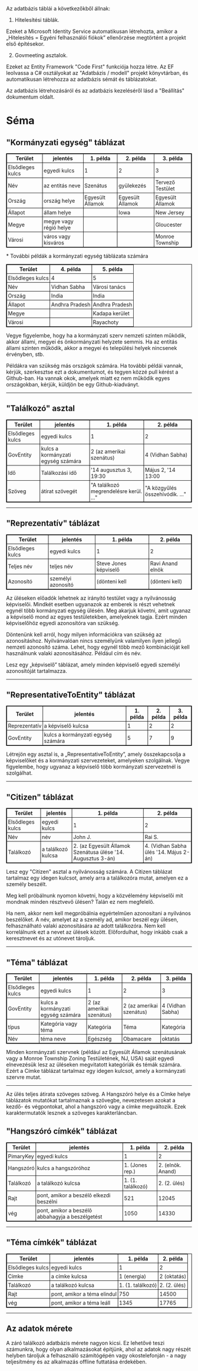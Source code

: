 <!-- Do not edit this file. It was translated by Google. -->
<style>
  table {
  font-size: 100%;
}

table, th, td {
  border: 1px solid black;
  border-collapse: collapse;
  font-weight: normal;
}
th, td {
  padding: 3px;
}
th {
  text-align: left;
}
th {
  text-align: center;
  font-weight: bold;
}
</style>
<p> Az adatbázis táblái a következőkből állnak: </p>
<ol>
<li> Hitelesítési táblák. </li></ol>
<p> Ezeket a Microsoft Identity Service automatikusan létrehozta, amikor a „Hitelesítés = Egyéni felhasználói fiókok” ellenőrzése megtörtént a projekt első építésekor. </p>
<ol start="2">
<li> Govmeeting asztalok. </li></ol>
<p> Ezeket az Entity Framework "Code First" funkciója hozza létre. Az EF leolvassa a C# osztályokat az "Adatbázis / modell" projekt könyvtárban, és automatikusan létrehozza az adatbázis sémát és táblázatokat. </p>

<p> Az adatbázis létrehozásáról és az adatbázis kezeléséről lásd a "Beállítás" dokumentum oldalt. </p>
<h1> Séma </h1><h2> "Kormányzati egység" táblázat </h2>
<table><tr><th> Terület </th><th> jelentés </th><th> 1. példa </th><th> 2. példa </th><th> 3. példa </th></tr>
<tr><td> Elsődleges kulcs </td><td> egyedi kulcs </td><td> 1 </td><td> 2 </td><td> 3 </td></tr>
<tr><td> Név </td><td> az entitás neve </td><td> Szenátus </td><td> gyülekezés </td><td> Tervező Testület </td></tr>
<tr><td> Ország </td><td> ország helye </td><td> Egyesült Államok </td><td> Egyesült Államok </td><td> Egyesült Államok </td></tr>
<tr><td> Állapot </td><td> állam helye </td><td></td><td> Iowa </td><td> New Jersey </td></tr>
<tr><td> Megye </td><td> megye vagy régió helye </td><td></td><td></td><td> Gloucester </td></tr>
<tr><td> Városi </td><td> város vagy kisváros </td><td></td><td></td><td> Monroe Township </td></tr>
</table>

<p>
* További példák a kormányzati egység táblázata számára </p>

<table><tr><th> Terület </th><th> 4. példa </th><th> 5. példa </th></tr>
<tr><td> Elsődleges kulcs </td><td> 4 </td><td> 5 </td></tr>
<tr><td> Név </td><td> Vidhan Sabha </td><td> Városi tanács </td></tr>
<tr><td> Ország </td><td> India </td><td> India </td></tr>
<tr><td> Állapot </td><td> Andhra Pradesh </td><td> Andhra Pradesh </td></tr>
<tr><td> Megye </td><td></td><td> Kadapa kerület </td></tr>
<tr><td> Városi </td><td></td><td> Rayachoty </td></tr>
</table>

<p> Vegye figyelembe, hogy ha a kormányzati szerv nemzeti szinten működik, akkor állami, megyei és önkormányzati helyzete semmis. Ha az entitás állami szinten működik, akkor a megyei és települési helyek nincsenek érvényben, stb. </p>

<p> Példákra van szükség más országok számára. Ha további példái vannak, kérjük, szerkesztse ezt a dokumentumot, és tegyen közzé pull kérést a Github-ban. Ha vannak okok, amelyek miatt ez nem működik egyes országokban, kérjük, küldjön be egy Github-kiadványt. </p>
<hr /><h2> "Találkozó" asztal </h2>
<table><tr><th> Terület </th><th> jelentés </th><th> 1. példa </th><th> 2. példa </th></tr>
<tr><td> Elsődleges kulcs </td><td> egyedi kulcs </td><td> 1 </td><td> 2 </td></tr>
<tr><td> GovEntity </td><td> kulcs a kormányzati egység számára </td><td> 2 (az amerikai szenátus) </td><td> 4 (Vidhan Sabha) </td></tr>
<tr><td> Idő </td><td> Találkozási idő </td><td> &#39;14 augusztus 3, 19:30 </td><td> Május 2, &#39;14 13:00 </td></tr>
<tr><td> Szöveg </td><td> átirat szövegét </td><td> "A találkozó megrendelésre kerül. ..." </td><td> "A közgyűlés összehívódik. ..." </td></tr>
</table>
<hr /><h2> "Reprezentatív" táblázat </h2>
<table><tr><th> Terület </th><th> jelentés </th><th> 1. példa </th><th> 2. példa </th></tr>
<tr><td> Elsődleges kulcs </td><td> egyedi kulcs </td><td> 1 </td><td> 2 </td></tr>
<tr><td> Teljes név </td><td> teljes név </td><td> Steve Jones képviselő </td><td> Ravi Anand elnök </td></tr>
<tr><td> Azonosító </td><td> személyi azonosító </td><td> (dönteni kell </td><td> (dönteni kell) </td></tr>
</table>

<p> Az üléseken előadók lehetnek az irányító testület vagy a nyilvánosság képviselői. Mindkét esetben ugyanazok az emberek is részt vehetnek egynél több kormányzati egység ülésén. Meg akarjuk követni, amit ugyanaz a képviselő mond az egyes testületekben, amelyeknek tagja. Ezért minden képviselőhöz egyedi azonosítóra van szükség. </p>

<p> Döntenünk kell arról, hogy milyen információkra van szükség az azonosításhoz. Nyilvánvalóan nincs személyünk valamilyen ilyen jellegű nemzeti azonosító száma. Lehet, hogy egynél több mező kombinációját kell használnunk valaki azonosításához. Például cím és név. </p>

<p> Lesz egy „képviselő” táblázat, amely minden képviselő egyedi személyi azonosítóját tartalmazza. </p>
<hr /><h2> "RepresentativeToEntity" táblázat </h2>
<table><tr><th> Terület </th><th> jelentés </th><th> 1. példa </th><th> 2. példa </th><th> 3. példa </th></tr>
<tr><td> Reprezentatív </td><td> a képviselő kulcsa </td><td> 1 </td><td> 2 </td><td> 2 </td></tr>
<tr><td> GovEntity </td><td> kulcs a kormányzati egység számára </td><td> 5 </td><td> 7 </td><td> 9 </td></tr>
</table>

<p> Létrejön egy asztal is, a „RepresentativeToEntity”, amely összekapcsolja a képviselőket és a kormányzati szervezeteket, amelyeken szolgálnak. Vegye figyelembe, hogy ugyanaz a képviselő több kormányzati szervezetnél is szolgálhat. </p>
<hr /><h2> "Citizen" táblázat </h2>
<table><tr><th> Terület </th><th> jelentés </th><th> 1. példa </th><th> 2. példa </th></tr>
<tr><td> Elsődleges kulcs </td><td> egyedi kulcs </td><td> 1 </td><td> 2 </td></tr>
<tr><td> Név </td><td> név </td><td> John J. </td><td> Rai S. </td></tr>
<tr><td> Találkozó </td><td> a találkozó kulcsa </td><td> 2. (az Egyesült Államok Szenátusa ülése &#39;14. Augusztus 3-án) </td><td> 4. (Vidhan Sabha ülés &#39;14. Május 2-án) </td></tr>
</table>

<p> Lesz egy "Citizen" asztal a nyilvánosság számára. A Citizen táblázat tartalmaz egy idegen kulcsot, amely arra a találkozóra mutat, amelyen ez a személy beszélt. </p>

<p> Meg kell próbálnunk nyomon követni, hogy a közvélemény képviselői mit mondnak minden résztvevő ülésen? Talán ez nem megfelelő. </p>

<p> Ha nem, akkor nem kell megpróbálnia egyértelműen azonosítani a nyilvános beszélőket. A név, amelyet az a személy ad, amikor beszél egy ülésen, felhasználható valaki azonosítására az adott találkozóra. Nem kell korrelálnunk ezt a nevet az ülések között. Előfordulhat, hogy inkább csak a keresztnevet és az utónevet tároljuk. </p>
<hr /><h2> "Téma" táblázat </h2>
<table><tr><th> Terület </th><th> jelentés </th><th> 1. példa </th><th> 2. példa </th><th> 3. példa </th></tr>
<tr><td> Elsődleges kulcs </td><td> egyedi kulcs </td><td> 1 </td><td> 2 </td><td> 3 </td></tr>
<tr><td> GovEntity </td><td> kulcs a kormányzati egység számára </td><td> 2 (az amerikai szenátus) </td><td> 2 (az amerikai szenátus) </td><td> 4 (Vidhan Sabha) </td></tr>
<tr><td> típus </td><td> Kategória vagy téma </td><td> Kategória </td><td> Téma </td><td> Kategória </td></tr>
<tr><td> Név </td><td> téma neve </td><td> Egészség </td><td> Obamacare </td><td> oktatás </td></tr>
</table>

<p> Minden kormányzati szervnek (például az Egyesült Államok szenátusának vagy a Monroe Township Zoning Testületének, NJ, USA) saját egyedi elnevezésük lesz az üléseken megvitatott kategóriák és témák számára. Ezért a Címke táblázat tartalmaz egy idegen kulcsot, amely a kormányzati szervre mutat. </p>
<hr />
<p> Az ülés teljes átirata szöveges szöveg. A Hangszóró helye és a Címke helye táblázatok mutatókat tartalmaznak a szövegbe, nevezetesen azokat a kezdő- és végpontokat, ahol a hangszóró vagy a címke megváltozik. Ezek karaktermutatók lesznek a szöveges karakterláncban. </p>
<h2> "Hangszóró címkék" táblázat </h2>
<table><tr><th> Terület </th><th> jelentés </th><th> 1. példa </th><th> 2. példa </th></tr>
<tr><td> PimaryKey </td><td> egyedi kulcs </td><td> 1 </td><td> 2 </td></tr>
<tr><td> Hangszóró </td><td> kulcs a hangszóróhoz </td><td> 1. (Jones rep.) </td><td> 2. (elnök. Anand) </td></tr>
<tr><td> Találkozó </td><td> a találkozó kulcsa </td><td> 1. (1. találkozó) </td><td> 2. (2. ülés) </td></tr>
<tr><td> Rajt </td><td> pont, amikor a beszélõ elkezdi beszélni </td><td> 521 </td><td> 12045 </td></tr>
<tr><td> vég </td><td> pont, amikor a beszélõ abbahagyja a beszélgetést </td><td> 1050 </td><td> 14330 </td></tr>
</table>
<hr /><h2> "Téma címkék" táblázat </h2>
<table><tr><th> Terület </th><th> jelentés </th><th> 1. példa </th><th> 2. példa </th></tr>
<tr><td> Elsődleges kulcs </td><td> egyedi kulcs </td><td> 1 </td><td> 2 </td></tr>
<tr><td> Címke </td><td> a címke kulcsa </td><td> 1 (energia) </td><td> 2 (oktatás) </td></tr>
<tr><td> Találkozó </td><td> a találkozó kulcsa </td><td> 1. (1. találkozó) </td><td> 2. (2. ülés) </td></tr>
<tr><td> Rajt </td><td> pont, amikor a téma elindul </td><td> 750 </td><td> 14500 </td></tr>
<tr><td> vég </td><td> pont, amikor a téma leáll </td><td> 1345 </td><td> 17765 </td></tr>
</table>
<hr /><h2> Az adatok mérete </h2>
<p> A záró találkozó adatbázis mérete nagyon kicsi. Ez lehetővé teszi számunkra, hogy olyan alkalmazásokat építjünk, ahol az adatok nagy részét helyben tároljuk a felhasználó számítógépén vagy okostelefonján - a nagy teljesítmény és az alkalmazás offline futtatása érdekében. </p>
